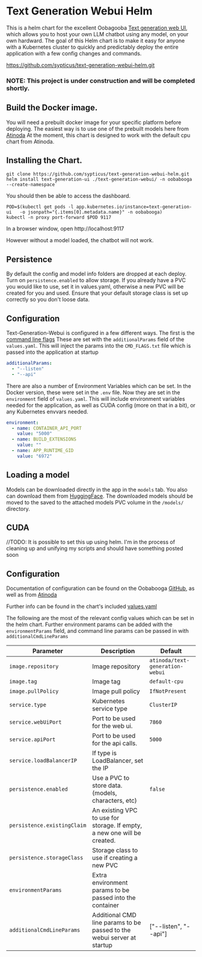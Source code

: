 # Text Generation Webui Helm

This is a helm chart for the excellent Oobagooba [Text generation web UI](https://github.com/oobabooga/text-generation-webui), which allows you to host your own LLM chatbot using any model, on your own hardward.
The goal of this Helm chart is to make it easy for anyone with a Kubernetes cluster to quickly and predictably deploy the entire application with a few config changes and commands.

https://github.com/sypticus/text-generation-webui-helm.git


### NOTE: This project is under construction and will be completed shortly.

## Build the Docker image.
You will need a prebuilt docker image for your specific platform before deploying. The easiest way is to use one of the prebuilt models here from [Atinoda](https://github.com/Atinoda/text-generation-webui-docker)
At the moment, this chart is designed to work with the default cpu chart from Atinoda.


## Installing the Chart.

```console
git clone https://github.com/sypticus/text-generation-webui-helm.git
helm install text-generation-ui ./text-generation-webui/ -n oobabooga --create-namespace`
```

You should then be able to access the dashboard.

```console
POD=$(kubectl get pods -l app.kubernetes.io/instance=text-generation-ui   -o jsonpath="{.items[0].metadata.name}" -n oobabooga)
kubectl -n proxy port-forward $POD 9117

```
In a browser window, open http://localhost:9117

However without a model loaded, the chatbot will not work.

## Persistence
By default the config and model info folders are dropped at each deploy. Turn on `persistence.enabled` to allow storage.
If you already have a PVC you would like to use, set it in values.yaml, otherwise a new PVC will be created for you and used.
Ensure that your default storage class is set up correctly so you don't loose data.


## Configuration

Text-Generation-Webui is configured in a few different ways. The first is the [command line flags](https://github.com/oobabooga/text-generation-webui?tab=readme-ov-file#updating-the-requirements)
These are set with the `additionalParams` field of the `values.yaml`. This will inject the params into the `CMD_FLAGS.txt` file which is passed into the application at startup

```yaml
additionalParams:
  - "--listen"
  - "--api"
```

There are also a number of Environment Variables which can be set. In the Docker version, these were set in the `.env` file. 
Now they are set in the `environment` field of `values.yaml`. 
This will include environment variables needed for the application, as well as CUDA config (more on that in a bit), or any Kubernetes envvars needed.

```yaml
environment:
  - name: CONTAINER_API_PORT
    value: "5000"
  - name: BUILD_EXTENSIONS
    value: ""
  - name: APP_RUNTIME_GID
    value: "6972"
```

## Loading a model
Models can be downloaded directly in the app in the `models` tab. You also can download them from [HuggingFace](https://huggingface.co/models). The downloaded models should be moved to the 
saved to the attached models PVC volume in the `/models/` directory.



## CUDA 
//TODO: It is possible to set this up using helm. I'm in the process of cleaning up and unifying my scripts and should have something posted soon 



## Configuration

Documentation of configuration can be found on the Oobabooga [GitHub](https://github.com/oobabooga/text-generation-webui?tab=readme-ov-file#updating-the-requirements),
as well as from [Atinoda](https://github.com/Atinoda/text-generation-webui-docker?tab=readme-ov-file#configuration)

Further info can be found in the chart's included [values.yaml](https://github.com/sypticus/text-generation-webui-helm/blob/main/text-generation-webui/values.yaml)


The following are the most of the relevant config values which can be set in the helm chart.
Further environment params can be added with the `environmentParams` field, and command line params can be passed in with `additionalCmdLineParams`

| Parameter                       | Description                                                              | Default                         |
|---------------------------------|--------------------------------------------------------------------------|---------------------------------|
| `image.repository`              | Image repository                                                         | `atinoda/text-generation-webui` |
| `image.tag`                     | Image tag                                                                | `default-cpu`                   |
| `image.pullPolicy`              | Image pull policy                                                        | `IfNotPresent`                  |
| `service.type`                  | Kubernetes service type                                                  | `ClusterIP`                     |
| `service.webUiPort`             | Port to be used for the web ui.                                          | `7860`                          |
| `service.apiPort`               | Port to be used for the api calls.                                       | `5000`                          |
| `service.loadBalancerIP`        | If type is LoadBalancer, set the IP                                      |                                 |
| `persistence.enabled`           | Use a PVC to store data.  (models, characters, etc)                      | `false`                         |
| `persistence.existingClaim`     | An existing VPC to use for storage. If empty, a new one will be created. |                                 |
| `persistence.storageClass`      | Storage class to use if creating a new PVC                               |                                 |
| `environmentParams`             | Extra environment params to be passed into the container                 |                                 |
| `additionalCmdLineParams`       | Additional CMD line params to be passed to the webui server at startup   | ["--listen", "--api"]           |

